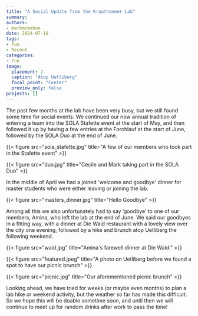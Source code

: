 ```yaml
---
title: "A Social Update from the Krauthammer Lab"
summary:  
authors: 
- markmcmahon
date: 2024-07-10
tags: 
- Fun
- Recent
categories:
- Fun
image:
  placement: 2
  caption: "Atop Uetliberg"
  focal_point: "Center"
  preview_only: false
projects: []
---
```


The past few months at the lab have been very busy, but we still found some time for social events. We continued our now annual tradition of entering a team into the SOLA Stafette event at the start of May, and then followed it up by having a few entries at the Forchlauf at the start of June, followed by the SOLA Duo at the end of June. 

{{< figure src="sola_stafette.jpg" title="A few of our members who took part in the Stafette event" >}}

{{< figure src="duo.jpg" title="Cécile and Mark taking part in the SOLA Duo" >}}


In the middle of April we had a joined 'welcome and goodbye' dinner for master students who were either leaving or joining the lab. 

{{< figure src="masters_dinner.jpg" title="Hello Goodbye" >}}


Among all this we also unfortunately had to say ‘goodbye’ to one of our members, Amina, who left the lab at the end of June. We said our goodbyes in a fitting way, with a dinner at Die Waid restaurant with a lovely view over the city one evening, followed by a hike and brunch atop Uetliberg the following weekend. 



{{< figure src="waid.jpg" title="Amina's farewell dinner at Die Waid." >}}

{{< figure src="featured.jpeg" title="A photo on Uetliberg before we found a spot to have our picnic brunch" >}}

{{< figure src="picnic.jpg" title="Our aforementioned picnic brunch" >}}

Looking ahead, we have tried for weeks (or maybe even months) to plan a lab hike or weekend activity, but the weather so far has made this difficult. So we hope this will be doable sometime soon, and until then we will continue to meet up for random drinks after work to pass the time!



